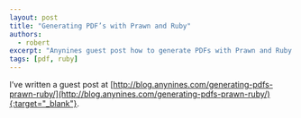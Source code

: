 ```yaml
---
layout: post
title: "Generating PDF’s with Prawn and Ruby"
authors:
  - robert
excerpt: "Anynines guest post how to generate PDFs with Prawn and Ruby."
tags: [pdf, ruby]
---
```


I’ve written a guest post at [http://blog.anynines.com/generating-pdfs-prawn-ruby/](http://blog.anynines.com/generating-pdfs-prawn-ruby/){:target="_blank"}.

